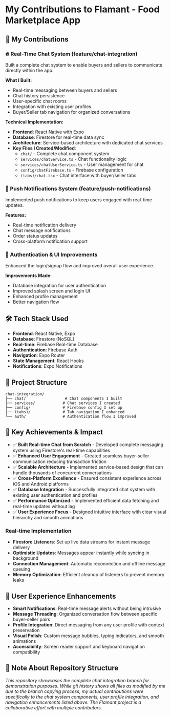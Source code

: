# My Contributions to Flamant - Food Marketplace App


## 💼 My Contributions

### 🔥 Real-Time Chat System (feature/chat-integration)
Built a complete chat system to enable buyers and sellers to communicate directly within the app.

**What I Built:**
- Real-time messaging between buyers and sellers
- Chat history persistence 
- User-specific chat rooms
- Integration with existing user profiles
- Buyer/Seller tab navigation for organized conversations

**Technical Implementation:**
- **Frontend**: React Native with Expo
- **Database**: Firestore for real-time data sync
- **Architecture**: Service-based architecture with dedicated chat services
- **Key Files I Created/Modified**:
  - `chat/` - Complete chat component system
  - `services/chatService.ts` - Chat functionality logic
  - `services/chatUserService.ts` - User management for chat
  - `config/chatFirebase.ts` - Firebase configuration
  - `(tabs)/chat.tsx` - Chat interface with buyer/seller tabs

### 📱 Push Notifications System (feature/push-notifications)
Implemented push notifications to keep users engaged with real-time updates.

**Features:**
- Real-time notification delivery
- Chat message notifications
- Order status updates
- Cross-platform notification support

### 🔐 Authentication & UI Improvements
Enhanced the login/signup flow and improved overall user experience.

**Improvements Made:**
- Database integration for user authentication
- Improved splash screen and login UI
- Enhanced profile management
- Better navigation flow

## 🛠️ Tech Stack Used
- **Frontend**: React Native, Expo
- **Database**: Firestore (NoSQL)
- **Real-time**: Firebase Real-time Database
- **Authentication**: Firebase Auth
- **Navigation**: Expo Router
- **State Management**: React Hooks
- **Notifications**: Expo Notifications

## 📁 Project Structure
```
chat-integration/
├── chat/                 # Chat components I built
├── services/            # Chat services I created
├── config/              # Firebase config I set up  
├── (tabs)/              # Tab navigation I enhanced
└── auth/                # Authentication flow I improved
```

## 🎯 Key Achievements & Impact
- ✅ **Built Real-time Chat from Scratch** - Developed complete messaging system using Firestore's real-time capabilities
- ✅ **Enhanced User Engagement** - Created seamless buyer-seller communication reducing transaction friction
- ✅ **Scalable Architecture** - Implemented service-based design that can handle thousands of concurrent conversations
- ✅ **Cross-Platform Excellence** - Ensured consistent experience across iOS and Android platforms
- ✅ **Database Integration** - Successfully integrated chat system with existing user authentication and profiles
- ✅ **Performance Optimized** - Implemented efficient data fetching and real-time updates without lag
- ✅ **User Experience Focus** - Designed intuitive interface with clear visual hierarchy and smooth animations


### Real-time Implementation
- **Firestore Listeners**: Set up live data streams for instant message delivery
- **Optimistic Updates**: Messages appear instantly while syncing in background
- **Connection Management**: Automatic reconnection and offline message queuing
- **Memory Optimization**: Efficient cleanup of listeners to prevent memory leaks

## 📱 User Experience Enhancements
- **Smart Notifications**: Real-time message alerts without being intrusive  
- **Message Threading**: Organized conversation flow between specific buyer-seller pairs
- **Profile Integration**: Direct messaging from any user profile with context preservation
- **Visual Polish**: Custom message bubbles, typing indicators, and smooth animations
- **Accessibility**: Screen reader support and keyboard navigation compatibility

## 📝 Note About Repository Structure
*This repository showcases the complete chat integration branch for demonstration purposes. While git history shows all files as modified by me due to the branch copying process, my actual contributions were specifically to the chat system components, user profile integration, and navigation enhancements listed above. The Flamant project is a collaborative effort with multiple contributors.*
